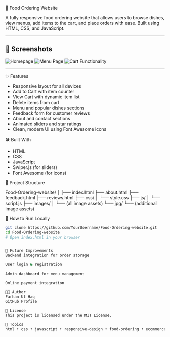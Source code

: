 🍔 Food Ordering Website

A fully responsive food ordering website that allows users to browse dishes, view menus, add items to the cart, and place orders with ease. Built using HTML, CSS, and JavaScript.

---


## 📸 Screenshots

![Homepage](images/screenshot-home.png)
![Menu Page](images/screenshot-menu.png)
![Cart Functionality](images/screenshot-cart.png)

---

✨ Features

- Responsive layout for all devices
- Add to Cart with item counter
- View Cart with dynamic item list
- Delete items from cart
- Menu and popular dishes sections
- Feedback form for customer reviews
- About and contact sections
- Animated sliders and star ratings
- Clean, modern UI using Font Awesome icons



🛠️ Built With

- HTML
- CSS
- JavaScript
- Swiper.js (for sliders)
- Font Awesome (for icons)



 📁 Project Structure

Food-Ordering-website/
│
├── index.html
├── about.html
├── feedback.html
├── reviews.html
├── css/
│ └── style.css
├── js/
│ └── script.js
├── images/
│ └── (all image assets)
└── jpg/
└── (additional image assets)


🚀 How to Run Locally

```bash
git clone https://github.com/YourUsername/Food-Ordering-website.git
cd Food-Ordering-website
# Open index.html in your browser


🧠 Future Improvements
Backend integration for order storage

User login & registration

Admin dashboard for menu management

Online payment integration

🧑‍💻 Author
Farhan Ul Haq
GitHub Profile

📄 License
This project is licensed under the MIT License.

📌 Topics
html • css • javascript • responsive-design • food-ordering • ecommerce • frontend • web-app • user-interface • cart-system • static-website • swiperjs • menu-page • checkout-system • github-pages • restaurant • feedback-form • portfolio-project • website-design • ui-ux

